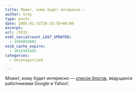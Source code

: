 ```yaml
---
title: Может, кому будет интересно —
author: Gray
type: posts
date: 2005-01-31T16:35:55+00:00
excerpt:
url: /5532
esml_socialcount_LAST_UPDATED:
  - 1504954803
essb_cache_expire:
  - 1614341483
categories:
  - Uncategorized

---
```








Может, кому будет интересно &#8212; <a href="http://answers.google.com/answers/threadview?id=439385" target="_blank">список блогов</a>, ведущихся работниками Google и Yahoo!.